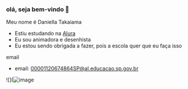 ### olá, seja bem-vindo 👋


Meu nome é Daniella  Takaiama

- Estiu estudando na [Alura](https://www.alura.com.br)
- Eu sou animadora e desenhista
- Eu estou sendo obrigada a fazer, pois a escola quer que eu faça isso

email 

- email: 00001120674864SP@al.educacao.sp.gov.br

![](![image](https://github.com/Daniella404/Daniella404/assets/169729824/a8b383f1-e434-40a5-a768-83906f4e7e39)





